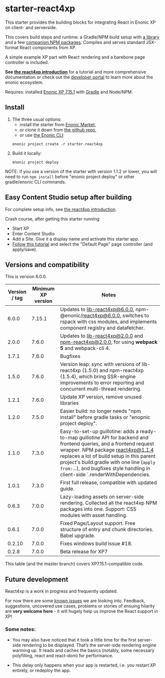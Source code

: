 [//]: <> (starter-react4xp readme:   Autogenerated from source docs/README.src.md by the 'updateReadme' task in readme.gradle. )

# starter-react4xp

This starter provides the building blocks for integrating React in Enonic XP on client- and serverside.

This covers build steps and runtime: a Gradle/NPM build setup with [a library](https://github.com/enonic/lib-react4xp) and a
few [companion NPM packages](https://www.npmjs.com/package/@enonic/react4xp). Compiles and serves standard JSX-format React components from
XP.

A simple example XP part with React rendering and a barebone page controller is included.

**See [the react4xp introduction](https://developer.enonic.com/docs/react4xp/stable)** for a tutorial and more comprehensive documentation
or check out the [developer portal](https://developer.enonic.com/) to learn more about the enonic ecosystem.

Requires: installed [Enonic XP 7.15.1](https://developer.enonic.com/)
with [Gradle](https://docs.gradle.org/current/userguide/getting_started_eng.html) and Node/NPM.

## Install

1. The three usual options: 
    - install the starter from [Enonic Market](https://market.enonic.com/starters/react4xp-starter),
   - or clone it down from [the github repo](https://github.com/enonic/starter-react4xp), 
    - or use [the Enonic CLI](https://developer.enonic.com/docs/enonic-cli/stable):
    ```commandline
    enonic project create -r starter-react4xp
    ```
2. Build it locally: 
    ```commandline
    enonic project deploy
    ```

NOTE: if you use a version of the starter with version 1.1.2 or lower, you will need to run `npm install` before "enonic project deploy" or other gradle/enonic CLI commands.

## Easy Content Studio setup after building

For complete setup info, see [the react4xp introduction](https://developer.enonic.com/docs/react4xp/stable).

Crash course, after getting this starter running:

- Start XP
- Enter Content Studio
- Add a Site. Give it a display name and activate this starter app. 
- [Follow this tutorial](https://developer.enonic.com/docs/react4xp/stable/pages) and select the "Default Page" page controller (and
  apply/save).


## Versions and compatibility

This is version 6.0.0.

| Version / tag | Minimum XP version | Notes                                                                                                                                                                                                                                                                                                                                 |
|---------------|--------------------|---------------------------------------------------------------------------------------------------------------------------------------------------------------------------------------------------------------------------------------------------------------------------------------------------------------------------------------|
| 6.0.0         | 7.15.1             | Updates to lib-react4xp@6.0.0, npm-@enonic/react4xp@6.0.0, switches to rspack with css modules, and implements component registry and datafetcher.                                                                                                                                                                                    |
| 2.0.0         | 7.6.0              | Updates to lib-react4xp@2.0.0 and npm-react4xp@2.0.0, for using **webpack 5** and webpack-cli 4.                                                                                                                                                                                                                                      |
| 1.7.1         | 7.6.0              | Bugfixes                                                                                                                                                                                                                                                                                                                              |
| 1.5.0         | 7.6.0              | Version leap: sync with versions of lib-react4xp (1.5.0) and npm-react4xp (1.5.4), which bring SSR-engine improvements to error reporting and concurrent multi-thread  rendering.                                                                                                                                                     |
| 1.2.1         | 7.6.0              | Update XP version, remove unused libraries                                                                                                                                                                                                                                                                                            |
| 1.2.0         | 7.5.0              | Easier build: no longer needs "npm install" before gradle tasks or "enopnic project deploy".                                                                                                                                                                                                                                          |
| 1.1.0         | 7.3.0              | Easy-to-set-up guillotine: adds a ready-to-map guillotine API for backend and frontend queries, and a frontend request wrapper. NPM package react4xp@1.1.4 replaces a lot of build setup in this parent project's build.gradle with one line (`apply from:`...), and bugfixes style handling in client-side `.renderWithDependencies. |
| 1.0.1         | 7.3.0              | First full release, compatible with updated guide.                                                                                                                                                                                                                                                                                    |
| 0.6.3         | 7.0.0              | Lazy-loading assets on server-side rendering. Collected all the react4xp NPM packages into one. Support: CSS modules with asset handling.                                                                                                                                                                                             |
| 0.6.1         | 7.0.0              | Fixed Page/Layout support. Free structure of entry and chunk directories. Babel upgrade.                                                                                                                                                                                                                                              |
| 0.2.10        | 7.0.0              | Fixes windows build issue #18.                                                                                                                                                                                                                                                                                                        |
| 0.2.8         | 7.0.0              | Beta release for XP7                                                                                                                                                                                                                                                                                                                  |

This table (and the master branch) covers XP7.15.1-compatible code.

## Future development

React4xp is a work in progress and frequently updated. 

For now there are some [known issues](https://github.com/enonic/lib-react4xp/issues) we are looking into. Feedback, suggestions, uncovered
use cases, problems or stories of ensuing hilarity are **very welcome here** - it will hugely help us improve the React support in XP!

### Some notes:

- You may also have noticed that it took a little time for the first server-side rendering to be displayed. That’s the server-side rendering
  engine warming up. It reads and caches the basics (notably, some necessary polyfilling, react and react-dom) for performance.

- This delay only happens when your app is restarted, i.e. you restart XP entirely, or redeploy the app.
